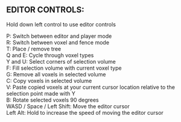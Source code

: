 ## EDITOR CONTROLS:

Hold down left control to use editor controls  

P: Switch between editor and player mode  
R: Switch between voxel and fence mode  
T: Place / remove tree  
Q and E: Cycle through voxel types  
Y and U: Select corners of selection volume  
F: Fill selection volume with current voxel type  
G: Remove all voxels in selected volume  
C: Copy voxels in selected volume  
V: Paste copied voxels at your current cursor location relative to the selection point made with Y  
B: Rotate selected voxels 90 degrees  
WASD / Space / Left Shift: Move the editor cursor  
Left Alt: Hold to increase the speed of moving the editor cursor  